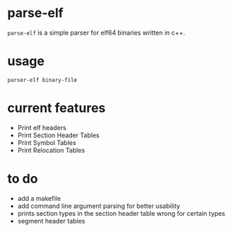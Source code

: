 # parse-elf
`parse-elf` is a simple parser for elf64 binaries written in c++.

# usage
```
parser-elf binary-file
```

# current features
- Print elf headers
- Print Section Header Tables
- Print Symbol Tables
- Print Relocation Tables

# to do
- add a makefile
- add command line argument parsing for better usability
- prints section types in the section header table wrong for certain types
- segment header tables
